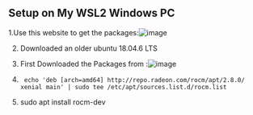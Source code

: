 ## Setup on My WSL2 Windows PC
1.Use this website to get the packages:![image](https://github.com/user-attachments/assets/a98be5a5-5ded-433c-beae-36621bc525b5)

2. Downloaded an older ubuntu 18.04.6 LTS
3. First Downloaded the Packages from :![image](https://github.com/user-attachments/assets/4d272387-7db5-42a3-b682-0f7dd2254645)

4. ``` echo 'deb [arch=amd64] http://repo.radeon.com/rocm/apt/2.8.0/ xenial main' | sudo tee /etc/apt/sources.list.d/rocm.list```
5. sudo apt install rocm-dev
